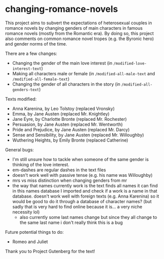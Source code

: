 # changing-romance-novels
This project aims to subvert the expectations of heterosexual couples in romance novels by changing genders of main characters in famous romance novels (mostly from the Romantic era). By doing so, this project also comments on common romance novel tropes (e.g. the Byronic hero) and gender norms of the time.

There are a few changes:
- Changing the gender of the main love interest (in `/modified-love-interest-text`)
- Making all characters male or female (in `/modified-all-male-text` and `/modified-all-female-text`)
- Changing the gender of all characters in the story (in `/modified-all-genders-text`)
 
Texts modified:
- Anna Karenina, by Leo Tolstoy (replaced Vronsky)
- Emma, by Jane Austen (replaced Mr. Knightley)
- Jane Eyre, by Charlotte Bronte (replaced Mr. Rochester)
- Persuasion, by Jane Austen (replaced Mr. Wentworth)
- Pride and Prejudice, by Jane Austen (replaced Mr. Darcy)
- Sense and Sensibility, by Jane Austen (replaced Mr. Willoughby)
- Wuthering Heights, by Emily Bronte (replaced Catherine)

General bugs:
- I'm still unsure how to tackle when someone of the same gender is thinking of the love interest.
- em-dashes are regular dashes in the text files
- doesn't work well with passive tense (e.g. his name was Willoughby)
- mrs vs miss distinction when changing genders from mr 
- the way that names currently work is the text finds all names it can find in this names database I imported and check if a work is a name in that database. doesn't work well with foreign texts (e.g. Anna Karenina) so it would be good to do it through a database of character names? (but sadly that is very hard to find online because it is... a very niche necessity lol)
  - also currently some last names change but since they all change to the same last name i don't really think this is a bug

Future potential things to do:
- Romeo and Juliet

Thank you to Project Gutenberg for the text!